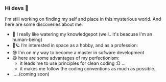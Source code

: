 ### Hi devs 👋

<!--
**msAzhar/msAzhar** is a ✨ _special_ ✨ repository because its `README.md` (this file) appears on your GitHub profile.

Here are some ideas to get you started:

- 🔭 I’m currently working on ...
- 🌱 I’m currently learning ...
- 👯 I’m looking to collaborate on ...
- 🤔 I’m looking for help with ...
- 💬 Ask me about ...
- 📫 How to reach me: ...
- 😄 Pronouns: ...
- ⚡ Fun fact: ...
-->

I'm still working on finding my self and place in this mysterious world. And here are some discoveries about me:

- 🌱 I really like watering my knowledgepot (well.. it's beacuse I'm an human-being)
- 🔭:ringed_planet: I’m interested in space as a hobby, and as a profession: 
- :sunglasses: I'm on my way to become a master in sofware development
- 😄 here are some advantages of my perfectionism:
    - it leads me to use principles for clean coding :D ...
    - it makes me follow the coding conventions as much as possible..
- .....(coming soon)
